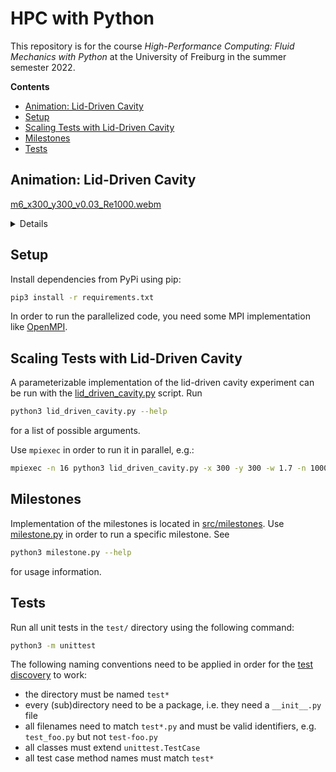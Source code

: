 <!-- omit in toc -->
# HPC with Python

This repository is for the course _High-Performance Computing: Fluid Mechanics
with Python_ at the University of Freiburg in the summer semester 2022.

**Contents**

- [Animation: Lid-Driven Cavity](#animation-lid-driven-cavity)
- [Setup](#setup)
- [Scaling Tests with Lid-Driven Cavity](#scaling-tests-with-lid-driven-cavity)
- [Milestones](#milestones)
- [Tests](#tests)

## Animation: Lid-Driven Cavity

[m6_x300_y300_v0.03_Re1000.webm](https://user-images.githubusercontent.com/39537032/182847788-903f7f5b-e381-4c12-977a-41c67552431a.mp4)

<details>
The versioned video is located under [report/media/m6_x300_y300_v0.03_Re1000.webm](report/media/m6_x300_y300_v0.03_Re1000.webm).
</details>

## Setup

Install dependencies from PyPi using pip:
```sh
pip3 install -r requirements.txt
```

In order to run the parallelized code, you need some MPI implementation like [OpenMPI](https://www.open-mpi.org).

## Scaling Tests with Lid-Driven Cavity

A parameterizable implementation of the lid-driven cavity experiment can be run with the
[lid_driven_cavity.py](lid_driven_cavity.py) script. Run
```sh
python3 lid_driven_cavity.py --help
```
for a list of possible arguments.

Use `mpiexec` in order to run it in parallel, e.g.:
```sh
mpiexec -n 16 python3 lid_driven_cavity.py -x 300 -y 300 -w 1.7 -n 100000
```

## Milestones

Implementation of the milestones is located in [src/milestones](src/milestones).
Use [milestone.py](milestone.py) in order to run a specific milestone. See
```sh
python3 milestone.py --help
```
for usage information.

## Tests

Run all unit tests in the `test/` directory using the following command:
```sh
python3 -m unittest
```
The following naming conventions need to be applied in order for the
[test discovery](https://docs.python.org/3/library/unittest.html#unittest-test-discovery)
to work:
- the directory must be named `test*`
- every (sub)directory need to be a package, i.e. they need a `__init__.py` file
- all filenames need to match `test*.py` and must be valid identifiers, e.g.
  `test_foo.py` but not `test-foo.py`
- all classes must extend `unittest.TestCase`
- all test case method names must match `test*`
